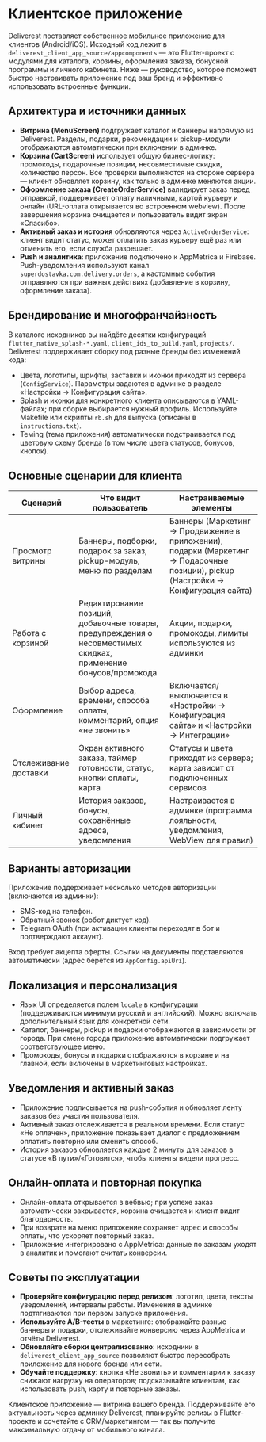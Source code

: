# Клиентское приложение

Deliverest поставляет собственное мобильное приложение для клиентов (Android/iOS). Исходный код лежит в `deliverest_client_app_source/appcomponents` — это Flutter-проект с модулями для каталога, корзины, оформления заказа, бонусной программы и личного кабинета. Ниже — руководство, которое поможет быстро настраивать приложение под ваш бренд и эффективно использовать встроенные функции.

## Архитектура и источники данных

- **Витрина (MenuScreen)** подгружает каталог и баннеры напрямую из Deliverest. Разделы, подарки, рекомендации и pickup-модули отображаются автоматически при включении в админке.
- **Корзина (CartScreen)** использует общую бизнес-логику: промокоды, подарочные позиции, несовместимые скидки, количество персон. Все проверки выполняются на стороне сервера — клиент обновляет корзину, как только в админке меняются акции.
- **Оформление заказа (CreateOrderService)** валидирует заказ перед отправкой, поддерживает оплату наличными, картой курьеру и онлайн (URL-оплата открывается во встроенном webview). После завершения корзина очищается и пользователь видит экран «Спасибо».
- **Активный заказ и история** обновляются через `ActiveOrderService`: клиент видит статус, может оплатить заказ курьеру ещё раз или отменить его, если служба разрешает.
- **Push и аналитика**: приложение подключено к AppMetrica и Firebase. Push-уведомления используют канал `superdostavka.com.delivery.orders`, а кастомные события отправляются при важных действиях (добавление в корзину, оформление заказа).

## Брендирование и многофранчайзность

В каталоге исходников вы найдёте десятки конфигураций `flutter_native_splash-*.yaml`, `client_ids_to_build.yaml`, `projects/`. Deliverest поддерживает сборку под разные бренды без изменений кода:

- Цвета, логотипы, шрифты, заставки и иконки приходят из сервера (`ConfigService`). Параметры задаются в админке в разделе «Настройки → Конфигурация сайта».
- Splash и иконки для конкретного клиента описываются в YAML-файлах; при сборке выбирается нужный профиль. Используйте Makefile или скрипты `rb.sh` для выпуска (описаны в `instructions.txt`).
- Темing (тема приложения) автоматически подстраивается под цветовую схему бренда (в том числе цвета статусов, бонусов, кнопок).

## Основные сценарии для клиента

| Сценарий | Что видит пользователь | Настраиваемые элементы |
|----------|------------------------|-----------------------|
| Просмотр витрины | Баннеры, подборки, подарок за заказ, pickup-модуль, меню по разделам | Баннеры (Маркетинг → Продвижение в приложении), подарки (Маркетинг → Подарочные позиции), pickup (Настройки → Конфигурация сайта) |
| Работа с корзиной | Редактирование позиций, добавочные товары, предупреждения о несовместимых скидках, применение бонусов/промокода | Акции, подарки, промокоды, лимиты используются из админки |
| Оформление | Выбор адреса, времени, способа оплаты, комментарий, опция «не звонить» | Включается/выключается в «Настройки → Конфигурация сайта» и «Настройки → Интеграции» |
| Отслеживание доставки | Экран активного заказа, таймер готовности, статус, кнопки оплаты, карта | Статусы и цвета приходят из сервера; карта зависит от подключенных сервисов |
| Личный кабинет | История заказов, бонусы, сохранённые адреса, уведомления | Настраивается в админке (программа лояльности, уведомления, WebView для правил) |

## Варианты авторизации

Приложение поддерживает несколько методов авторизации (включаются из админки):

- SMS-код на телефон.
- Обратный звонок (робот диктует код).
- Telegram OAuth (при активации клиенты переходят в бот и подтверждают аккаунт).

Вход требует акцепта оферты. Ссылки на документы подставляются автоматически (адрес берётся из `AppConfig.apiUri`).

## Локализация и персонализация

- Язык UI определяется полем `locale` в конфигурации (поддерживаются минимум русский и английский). Можно включать дополнительный язык для конкретной сети.
- Каталог, баннеры, pickup и подарки отображаются в зависимости от города. При смене города приложение автоматически подгружает соответствующее меню.
- Промокоды, бонусы и подарки отображаются в корзине и на главной, если включены в маркетинговых настройках.

## Уведомления и активный заказ

- Приложение подписывается на push-события и обновляет ленту заказов без участия пользователя.
- Активный заказ отслеживается в реальном времени. Если статус «Не оплачен», приложение показывает диалог с предложением оплатить повторно или сменить способ.
- История заказов обновляется каждые 2 минуты для заказов в статусе «В пути»/«Готовится», чтобы клиенты видели прогресс.

## Онлайн-оплата и повторная покупка

- Онлайн-оплата открывается в вебвью; при успехе заказ автоматически закрывается, корзина очищается и клиент видит благодарность.
- При возврате на меню приложение сохраняет адрес и способы оплаты, что ускоряет повторный заказ.
- Приложение интегрировано с AppMetrica: данные по заказам уходят в аналитик и помогают считать конверсии.

## Советы по эксплуатации

- **Проверяйте конфигурацию перед релизом**: логотип, цвета, тексты уведомлений, интервалы работы. Изменения в админке подтягиваются при первом запуске приложения.
- **Используйте A/B-тесты** в маркетинге: отображайте разные баннеры и подарки, отслеживайте конверсию через AppMetrica и отчёты Deliverest.
- **Обновляйте сборки централизованно**: исходники в `deliverest_client_app_source` позволяют быстро пересобрать приложение для нового бренда или сети.
- **Обучайте поддержку**: кнопка «Не звонить» и комментарии к заказу снижают нагрузку на операторов; подсказывайте клиентам, как использовать push, карту и повторные заказы.

Клиентское приложение — витрина вашего бренда. Поддерживайте его актуальность через админку Deliverest, планируйте релизы в Flutter-проекте и сочетайте с CRM/маркетингом — так вы получите максимальную отдачу от мобильного канала.
